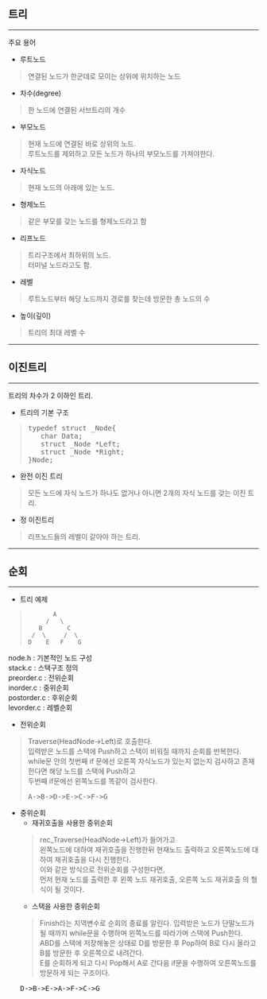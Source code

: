 ## 트리
***

 주요 용어
- 루트노드
>연결된 노드가 한군데로 모이는 상위에 위치하는 노드
- 차수(degree)
> 한 노드에 연결된 서브트리의 개수
- 부모노드
> 현재 노드에 연결된 바로 상위의 노드.   
> 루트노드를 제외하고 모든 노드가 하나의 부모노드를 가져야한다.
- 자식노드
> 현재 노드의 아래에 있는 노드.
- 형제노드 
> 같은 부모를 갖는 노드를 형제노드라고 함
- 리프노드
> 트리구조에서 최하위의 노드.   
> 터미널 노드라고도 함.
- 레벨 
> 루트노드부터 해당 노드까지 경로를 찾는데 방문한 총 노드의 수
- 높이(깊이)
> 트리의 최대 레벨 수

***
## 이진트리
***
트리의 차수가 2 이하인 트리.   
- 트리의 기본 구조
><pre>
>typedef struct _Node{
>    char Data;
>    struct _Node *Left;
>    struct _Node *Right;
>}Node;
></pre>
- 완전 이진 트리 
> 모든 노드에 자식 노드가 하나도 없거나 아니면 2개의 자식 노드를 갖는 이진 트리.
- 정 이진트리
> 리프노드들의 레벨이 같아야 하는 트리.


***
## 순회
***
- 트리 예제

>            A
>          /   \
>        B       C
>      /  \     /  \
>     D    E   F    G
node.h : 기본적인 노드 구성      
stack.c : 스택구조 정의   
preorder.c : 전위순회   
inorder.c : 중위순회   
postorder.c : 후위순회   
levorder.c : 레벨순회   

- 전위순회
> Traverse(HeadNode->Left)로 호출한다.    
> 입력받은 노드를 스택에 Push하고 스택이 비워질 때까지 순회를 반복한다.   
> while문 안의 첫번째 if 문에선 오른쪽 자식노드가 있는지 없는지 검사하고 존재한다면 해당 노드를 스택에 Push하고   
> 두번째 if문에선 왼쪽노드를 똑같이 검사한다.
> <pre>A->B->D->E->C->F->G</pre>

- 중위순회
    - 재귀호출을 사용한 중위순회
    > rec_Traverse(HeadNode->Left)가 들어가고   
    > 왼쪽노드에 대하여 재귀호출을 진행한뒤 현재노드 출력하고 오른쪽노드에 대하여 재귀호출을 다시 진행한다.   
    > 이와 같은 방식으로 전위순회를 구성한다면,   
    > 먼저 현재 노드를 출력한 후 왼쪽 노드 재귀호출, 오른쪽 노드 재귀호출 의 형식이 될 것이다.
    - 스택을 사용한 중위순회
    > Finish라는 지역변수로 순회의 종료를 알린다.
    > 입력받은 노드가 단말노드가 될 때까지 while문을 수행하며 왼쪽노드를 따라가며 스택에 Push한다.   
    >ABD를 스택에 저장해놓은 상태로 D를 방문한 후 Pop하여 B로 다시 올라고 B를 방문한 후 오른쪽으로 내려간다.   
    > E를 순회하게 되고 다시 Pop해서 A로 간다음 if문을 수행하여 오른쪽노드를 방문하게 되는 구조이다.   
    <pre>D->B->E->A->F->C->G</pre>